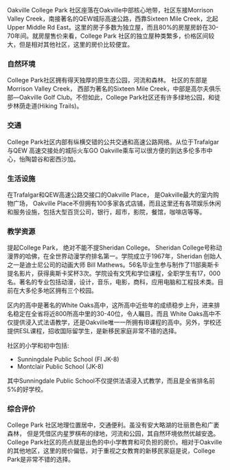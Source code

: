 Oakville College Park 社区座落在Oakville中部核心地带，社区东接Morrison Valley Creek，南接著名的QEW城际高速公路，西靠Sixteen Mile Creek，北起Upper Middle Rd East。这里的房子多数为独立屋，而且80%的房屋房龄在30-70年间。就房屋售价来看，College Park 社区的独立屋种类繁多，价格区间较大，但是相对其他社区，这里的房价比较便宜。

### 自然环境

College Park社区拥有得天独厚的原生态公园，河流和森林。 社区的东部是Morrison Valley Creek， 西部为著名的Sixteen Mile Creek，中部是高尔夫俱乐部—Oakville Golf Club。不但如此，College Park社区还有许多绿地公园，和徒步林荫走道(Hiking Trails)。

### 交通

College Park社区内部有纵横交错的公共交通和高速公路网络。从位于Trafalgar与QEW 高速交接处的城际火车GO Oakville乘车可以很方便的到达多伦多市中心，怡陶碧谷和密西沙加。

### 生活设施

在Trafalgar和QEW高速公路交接口的Oakville Place， 是Oakville最大的室内购物广场，  Oakville Place不但拥有100多家各式店铺，而且这里还有各项娱乐休闲和服务设施，包括大型百货公司，银行，超市，影院，餐馆，咖啡店等等。

### 教学资源

提起College Park， 绝对不能不提Sheridan College。 Sheridan College号称动漫界的哈佛，在全世界动漫学府排名第一。学院成立于1967年，Sheridan 创始人之一是迪士尼公司的动画大师 Bill Mathews。56名毕业生参与制作了11部奥斯卡提名影片，获得奥斯卡奖杯3次。学院设有文凭和学位课程，全职学生有17，000名。著名的专业包括动漫，设计，音乐，电影，商科，应用电脑和工程技术类。目前在大多伦多地区拥有三个校园。

区内的高中是著名的White Oaks高中，这所高中近些年的成绩稳步上升，进来排名稳定在全省将近800所高中里的30-40位，令人瞩目。而且 White Oaks高中不仅提供浸入式法语教学，还是Oakville唯一一所拥有IB课程的高中。另外，学校还提供ESL课程，招收国际留学生，是新移民家庭非常不错的选择。

社区的小学和初中包括:

- Sunningdale Public School (FI JK-8)
- Montclair Public School (JK-8)

其中Sunningdale Public School不仅提供法语浸入式教学，而且是全省排名前5%的好学校。

### 综合评价

College Park 社区地理位置居中，交通便利。虽没有安大略湖的壮丽景色和广袤森林， 但是凭借区内星罗棋布的绿地，河流和公园，其自然环境依然优越安逸。College Park社区的亮点就是出色的中小学教育和可负担的房价。相对于Oakville的其他地区，这里的房价偏低，对于重视之女教育的新移民家庭是说，College Park是非常不错的选择。